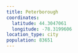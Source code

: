 ```yaml
---
title: Peterborough
coordinates:
  latitude: 44.3047061
  longitude: -78.3199606
location_type: city
population: 83651
---
```

